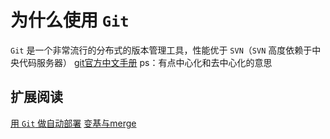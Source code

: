 # 为什么使用 `Git`

`Git` 是一个非常流行的分布式的版本管理工具，性能优于 `SVN`（`SVN` 高度依赖于中央代码服务器）
[git官方中文手册](https://git-scm.com/book/zh/v2/%E8%B5%B7%E6%AD%A5-%E5%85%B3%E4%BA%8E%E7%89%88%E6%9C%AC%E6%8E%A7%E5%88%B6)
ps：有点中心化和去中心化的意思

## 扩展阅读

[用 `Git` 做自动部署](https://www.jianshu.com/p/821ff301cbed)
[变基与merge](https://git-scm.com/book/zh/v2/Git-%E5%88%86%E6%94%AF-%E5%8F%98%E5%9F%BA)
 
 <comment-comment/> 
 